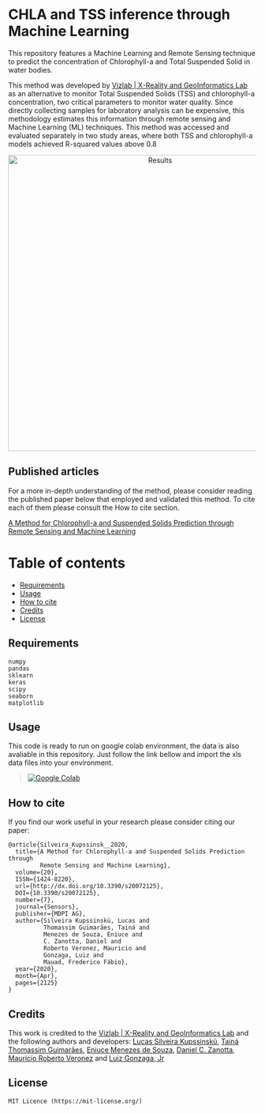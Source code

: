 # CHLA and TSS inference through Machine Learning 
This repository features a Machine Learning and Remote Sensing technique to predict the concentration of Chlorophyll-a and Total Suspended Solid in water bodies.

This method was developed by [Vizlab | X-Reality and GeoInformatics Lab](http://www.vizlab.unisinos.br/) as an alternative to monitor Total Suspended Solids (TSS) and chlorophyll-a concentration, two critical parameters to monitor water quality. Since directly collecting samples for laboratory analysis can be expensive, this methodology estimates this information through remote sensing and Machine Learning (ML) techniques. This method was accessed and evaluated separately in two study areas, where both TSS and chlorophyll-a models achieved R-squared values above 0.8

<p align="center">
<img src="https://www.mdpi.com/sensors/sensors-20-02125/article_deploy/html/images/sensors-20-02125-g006-550.jpg" width="600" alt="Results"> 
</p>

## Published articles 
For a more in-depth understanding of the method, please consider reading the published paper below that employed and validated this method. To cite each of them please consult the How to cite section.

[A Method for Chlorophyll-a and Suspended Solids Prediction through Remote Sensing and Machine Learning](https://doi.org/10.3390/s20072125)

# Table of contents 

- [Requirements](#requirements) 
- [Usage](#usage) 
- [How to cite](#how-to-cite) 
- [Credits](#credits) 
- [License](#license) 

## Requirements

``` 
numpy
pandas
sklearn
keras
scipy
seaborn
matplotlib
``` 

## Usage
This code is ready to run on google colab environment, the data is also avaliable in this repository. Just follow the link bellow and import the xls data files into your environment.

>[![Google Colab](https://badgen.net/badge/Launch/on%20Google%20Colab/blue?icon=terminal)](https://colab.research.google.com/github/lucaskup/TSS_ChlorophyllA_Prediction/blob/master/MDPI_Sensors_Chlorophilla.ipynb)

## How to cite

If you find our work useful in your research please consider citing our paper:
```
@article{Silveira_Kupssinsk__2020, 
  title={A Method for Chlorophyll-a and Suspended Solids Prediction through 
         Remote Sensing and Machine Learning}, 
  volume={20}, 
  ISSN={1424-8220}, 
  url={http://dx.doi.org/10.3390/s20072125}, 
  DOI={10.3390/s20072125}, 
  number={7}, 
  journal={Sensors}, 
  publisher={MDPI AG}, 
  author={Silveira Kupssinskü, Lucas and 
          Thomassim Guimarães, Tainá and 
          Menezes de Souza, Eniuce and 
          C. Zanotta, Daniel and 
          Roberto Veronez, Mauricio and 
          Gonzaga, Luiz and 
          Mauad, Frederico Fábio}, 
  year={2020}, 
  month={Apr}, 
  pages={2125}
}
  ```


## Credits
This work is credited to the [Vizlab | X-Reality and GeoInformatics Lab](http://www.vizlab.unisinos.br/) and the following authors and developers: [Lucas Silveira Kupssinskü](https://www.researchgate.net/profile/Lucas_Kupssinskue), [Tainá Thomassim Guimarães](https://www.researchgate.net/profile/Taina_Guimaraes), [Eniuce Menezes de Souza](https://www.researchgate.net/profile/Eniuce_Souza), [Daniel C. Zanotta](https://www.researchgate.net/profile/Daniel_Zanotta), [Mauricio Roberto Veronez](https://www.researchgate.net/profile/Mauricio_Veronez) and [Luiz Gonzaga, Jr](https://www.researchgate.net/profile/Luiz_Gonzaga_da_Silveira_Jr) 


## License
``` 
MIT Licence (https://mit-license.org/) 
``` 



